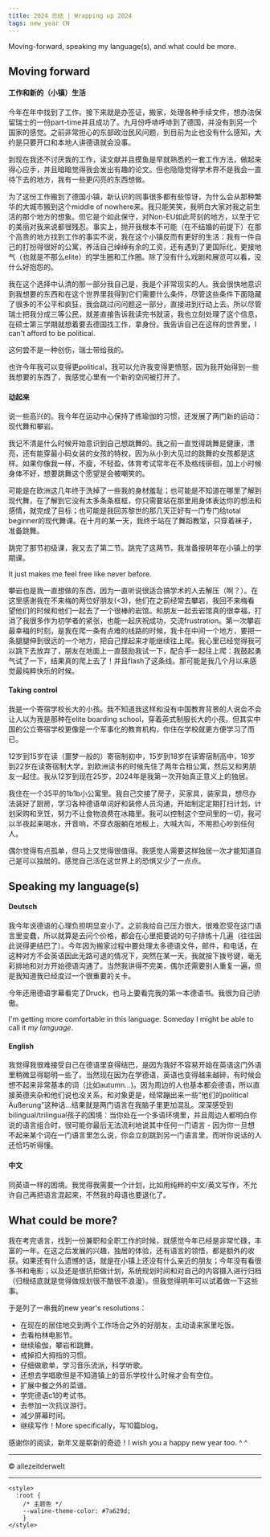 ```yaml
---
title: 2024 总结 | Wrapping up 2024
tags: new_year CN
---
```


Moving-forward, speaking my language(s), and what could be more.
<!--more-->

## Moving forward
#### 工作和新的（小镇）生活
今年在年中找到了工作。接下来就是办签证，搬家，处理各种手续文件，想办法保留瑞士的一份part-time并且成功了。九月份呼哧呼哧到了德国，并没有到另一个国家的感觉。之前非常担心的东部政治民风问题，到目前为止也没有什么感知，大约是只要开口和本地人讲德语就会没事。

到现在我还不讨厌我的工作，读文献并且摸鱼是早就熟悉的一套工作方法，做起来得心应手，并且暗暗觉得我会发出有趣的论文。但也隐隐觉得学术界不是我会一直待下去的地方，我有一些更闪亮的东西想做。

为了这份工作搬到了德国小镇，新认识的同事很多都有些惊讶，为什么会从那种繁华的大城市搬到这个middle of nowhere来。我只能笑笑，我明白大家对我之前生活的那个地方的想象。但它是个如此保守，对Non-EU如此苛刻的地方，以至于它的美丽对我来说都很残忍。事实上，抛开我根本不可能（在不结婚的前提下）在那个高贵的地方找到工作的事实不说，我在这个小镇反而有更好的生活：我有一件自己的打扮得很好的公寓，养活自己绰绰有余的工资，还有遇到了更国际化，更接地气（也就是不那么elite）的学生圈和工作圈。除了没有什么戏剧和展览可以看，没什么好抱怨的。

我在这个选择中认清的那一部分我自己是，我是个非常现实的人。我会很快地意识到我想要的东西和在这个世界里我得到它们需要什么条件，尽管这些条件下面隐藏了很多的不公平和疯狂，我会跳过问问题这一部分，直接进到行动上去。所以尽管瑞士把我分成三等公民，就差直接告诉我读完书就滚，我也立刻处理了这个信息，在硕士第三学期就想着要去德国找工作，拿身份。我告诉自己在这样的世界里，I can't afford to be political.

这何尝不是一种创伤，瑞士带给我的。

也许今年我可以变得更political，我可以允许我变得更愤怒，因为我开始得到一些我想要的东西了，我感觉心里有一个新的空间被打开了。

#### 动起来
说一些高兴的。我今年在运动中心保持了练瑜伽的习惯，还发展了两门新的运动：现代舞和攀岩。

我记不清是什么时候开始意识到自己想跳舞的。我之前一直觉得跳舞是健康，漂亮，还有能穿最小码女装的女孩的特权，因为从小到大见过的跳舞的女孩都是这样。如果你像我一样，不瘦，不轻盈，体育考试常年在不及格线徘徊，加上小时候身体不好，想要跳舞这个愿望是会被嘲笑的。

可能是在欧洲这几年终于洗掉了一些我的身材羞耻；也可能是不知道在哪里了解到现代舞，在了解到它没有太多条条框框，你只需要站在那里用身体表达你的想法和感情，就完成了目标；也可能是我回苏黎世的那几天正好有一门专门给total beginner的现代舞课。在十月的某一天，我终于站在了舞蹈教室，只穿着袜子，准备跳舞。

跳完了那节初级课，我又去了第二节。跳完了这两节，我准备报明年在小镇上的学期课。

It just makes me feel free like never before. 

攀岩也是我一直想做的东西，因为一直听说很适合搞学术的人去解压（啊？）。在这里感谢我在不来梅的两位好朋友(<3)，他们在之前经常去攀岩，我回不来梅看望他们的时候和他们一起去了一个很棒的岩馆。和朋友一起去岩馆真的很幸福，打消了我很多作为初学者的紧张，也能一起庆祝成功，交流frustration。第一次攀岩最幸福的时刻，是我在爬一条有点难的线路的时候，我卡在中间一个地方，要把一条腿腿伸到很远的一个地方，把自己撑起来才能继续往上爬。我心里已经觉得我可以跳下去放弃了，朋友在地面上一直鼓励我试一下，配合手一起往上爬：我鼓起勇气试了一下，结果真的爬上去了！并且flash了这条线。那可能是我几个月以来感觉最纯粹快乐的时候。

#### Taking control
我是一个寄宿学校长大的小孩。我不知道我这样和没有中国教育背景的人说会不会让人以为我是那种在elite boarding school，穿着英式制服长大的小孩。但其实中国的公立寄宿学校更像是一个军事化的教育机构，你住在学校就更方便学习了而已。

12岁到15岁在读（噩梦一般的）寄宿制初中，15岁到18岁在读寄宿制高中，18岁到22岁在读寄宿制大学，到欧洲读书的时候先住了两年合租公寓，然后又和男朋友一起住。我从12岁到现在25岁，2024年是我第一次开始真正意义上的独居。

我住在一个35平的1b1b小公寓里。我自己交接了房子，买家具，装家具，想尽办法装好了厨房，学习各种德语单词好和装修人员沟通，开始制定定期打扫计划，计划采购和烹饪，努力不让食物浪费在冰箱里。我可以控制这个空间里的一切，我可以半夜起来喝水，开音响，不穿衣服躺在地板上，大喊大叫，不用担心吵到任何人。

偶尔觉得有点孤单，但马上又觉得很值得。我感觉人需要这样独居一次才能知道自己是可以独居的。感觉自己活在这世界上的恐惧又少了一点点。

## Speaking my language(s)
#### Deutsch
我今年说德语的心理负担明显变小了。之前我给自己压力很大，很难忍受在这门语言里变蠢，所以就算是去问个价格，都会在心里把要说的句子排练十几遍（往往因此说得更结巴了）。今年因为搬家过程中要处理太多德语文件，邮件，和电话，在这种对方不会英语因此无路可退的情况下，突然在某一天，我就按下拨号键，毫无彩排地和对方开始德语沟通了。当然我讲得不完美，偶尔还需要别人重复一遍，但是我知道我已经度过一个很重要的关卡。

今年还用德语字幕看完了Druck，也马上要看完我的第一本德语书。我很为自己骄傲。

I'm getting more comfortable in this language. Someday I might be able to call it *my language*.

#### English
我觉得我很难接受自己在德语里变得结巴，是因为我好不容易开始在英语这门外语里稍微显得聪明一些了。当然现在因为在学德语，英语也变得越来越碎，有时候会想不起来非常基本的词（比如autumn...)。因为周边的人也基本都会德语，所以直接英德夹杂和他们说也没关系，和对象更是，经常蹦出来一些“他们的political Äußerung”这种话...结果就是两门语言在我脑子里更加混乱。深深感受到bilingual/trilingual孩子的困境：当你处在一个多语环境里，并且周边人都明白你说的语言组合时，很可能你最后无法流利地说其中任何一门语言 - 因为你一旦想不起来某个词在一门语言里怎么说，你会立刻跳到另一门语言里，而听你说话的人还恰巧听得懂。

#### 中文
同英语一样的困境。我觉得我需要一个计划，比如用纯粹的中文/英文写作，不允许自己再把语言混起来，不然我的母语也要退化了。

## What could be more?
我在考完语言，找到一份兼职和全职工作的时候，就感觉今年已经是非常忙碌，丰富的一年。在这之后发展的兴趣，独居的体验，还有语言的领悟，都是额外的收获。如果还有什么遗憾的话，就是在小镇上还没有什么亲近的朋友；今年没有看很多书和电影；以及还是很抗拒做计划，系统规划时间和对自己的内容摄入进行归档（归根结底就是觉得做规划很不酷很不浪漫）。但我觉得明年可以试着做一下这些事。

于是列了一串我的new year's resolutions：
- 在现在的居住地交到两个工作场合之外的好朋友，主动请来家里吃饭。
- 去看柏林电影节。
- 继续瑜伽，攀岩和跳舞。
- 戒掉扣大拇指的习惯。
- 仔细做歌单，学习音乐流派，科学听歌。
- 还想去学唱歌但是不知道镇上的音乐学校什么时候才会有空位。
- 扩展中餐之外的菜谱。
- 学完德语c1的考试书。
- 去参加一次抗议游行。
- 减少屏幕时间。
- 继续写作！More specifically，写10篇blog。
  
感谢你的阅读，新年又是崭新的奇迹！I wish you a happy new year too. ^ ^

---
© allezeitderwelt

--- 

<head>
  <!-- ... -->
  <link
    rel="stylesheet"
    href="https://unpkg.com/@waline/client@v3/dist/waline.css"
  />
</head>
<body>
  <!-- ... -->
  <div id="waline"></div>
  <script type="module">
    import { init } from 'https://unpkg.com/@waline/client@v3/dist/waline.js';

  init({
      el: '#waline',
      serverURL: 'https://walinetest-sage.vercel.app',
      lang: 'en',
      locale: { 
  nick: 'Nickname',
  mail: 'E-Mail (optional)',
  link: 'Website (optional)',
  placeholder: 'Tell me what you think :) To comment you do not need to sign into anything.',
  },
      emoji: ['https://unpkg.com/@waline/emojis@1.2.0/tw-emoji',],
    });

  </script>

    <style>
      :root {
        /* 主题色 */
        --waline-theme-color: #7a629d;
        }
    </style>
</body>
